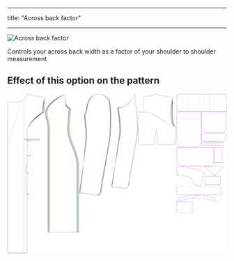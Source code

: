 ***

title: "Across back factor"

***

![Across back factor](./acrossbackfactor.svg)

Controls your across back width as a factor of your shoulder to shoulder measurement

## Effect of this option on the pattern

![This image shows the effect of this option by superimposing several variants that have a different value for this option](carlita_acrossbackfactor_sample.svg "Effect of this option on the pattern")
